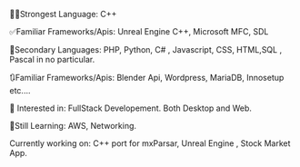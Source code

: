 👌🏾Strongest Language: C++

✅Familiar Frameworks/Apis: Unreal Engine C++, Microsoft MFC, SDL

👀Secondary Languages: PHP, Python, C# , Javascript, CSS, HTML,SQL , Pascal in no particular.

🔃Familiar Frameworks/Apis: Blender Api, Wordpress, MariaDB, Innosetup etc....

📩 Interested in: FullStack Developement. Both Desktop and Web. 

📖Still Learning: AWS, Networking.

Currently working on: C++ port for mxParsar, Unreal Engine , Stock Market App.

<!---
AubreyOlefile/AubreyOlefile is a ✨ special ✨ repository because its `README.md` (this file) appears on your GitHub profile.
You can click the Preview link to take a look at your changes.
--->
